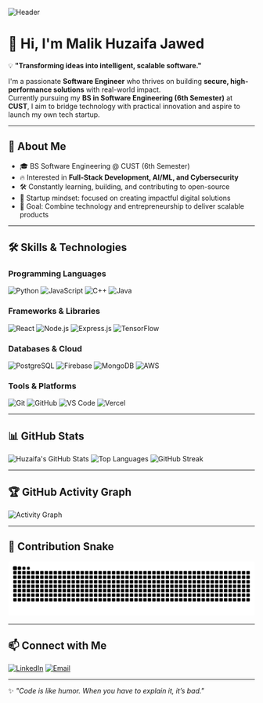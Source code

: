 ![Header](https://capsule-render.vercel.app/api?type=waving&color=0:2E8B57,100:20B2AA&height=200&section=header&text=Malik%20Huzaifa%20Jawed&fontSize=40&fontColor=ffffff)

# 👋 Hi, I'm Malik Huzaifa Jawed

💡 **"Transforming ideas into intelligent, scalable software."**

I'm a passionate **Software Engineer** who thrives on building **secure, high-performance solutions** with real-world impact.  
Currently pursuing my **BS in Software Engineering (6th Semester)** at **CUST**, I aim to bridge technology with practical innovation and aspire to launch my own tech startup.

---

## 🚀 About Me
- 🎓 BS Software Engineering @ CUST (6th Semester)  
- 🔥 Interested in **Full-Stack Development, AI/ML, and Cybersecurity**  
- 🛠 Constantly learning, building, and contributing to open-source  
- 🚀 Startup mindset: focused on creating impactful digital solutions  
- 🎯 Goal: Combine technology and entrepreneurship to deliver scalable products  

---

## 🛠 Skills & Technologies

### Programming Languages  
![Python](https://img.shields.io/badge/-Python-3776AB?logo=python&logoColor=white)
![JavaScript](https://img.shields.io/badge/-JavaScript-F7DF1E?logo=javascript&logoColor=black)
![C++](https://img.shields.io/badge/-C++-00599C?logo=c%2B%2B&logoColor=white)
![Java](https://img.shields.io/badge/-Java-007396?logo=java&logoColor=white)

### Frameworks & Libraries  
![React](https://img.shields.io/badge/-React-61DAFB?logo=react&logoColor=black)
![Node.js](https://img.shields.io/badge/-Node.js-339933?logo=node.js&logoColor=white)
![Express.js](https://img.shields.io/badge/-Express.js-000000?logo=express&logoColor=white)
![TensorFlow](https://img.shields.io/badge/-TensorFlow-FF6F00?logo=tensorflow&logoColor=white)

### Databases & Cloud  
![PostgreSQL](https://img.shields.io/badge/-PostgreSQL-336791?logo=postgresql&logoColor=white)
![Firebase](https://img.shields.io/badge/-Firebase-FFCA28?logo=firebase&logoColor=black)
![MongoDB](https://img.shields.io/badge/-MongoDB-47A248?logo=mongodb&logoColor=white)
![AWS](https://img.shields.io/badge/-AWS-232F3E?logo=amazon-aws&logoColor=white)

### Tools & Platforms  
![Git](https://img.shields.io/badge/-Git-F05032?logo=git&logoColor=white)
![GitHub](https://img.shields.io/badge/-GitHub-181717?logo=github&logoColor=white)
![VS Code](https://img.shields.io/badge/-VS%20Code-0078D4?logo=visual-studio-code&logoColor=white)
![Vercel](https://img.shields.io/badge/-Vercel-000000?logo=vercel&logoColor=white)

---

## 📊 GitHub Stats
![Huzaifa's GitHub Stats](https://github-readme-stats.vercel.app/api?username=Huzaifa-Jawed&show_icons=true&theme=tokyonight)
![Top Languages](https://github-readme-stats.vercel.app/api/top-langs/?username=Huzaifa-Jawed&layout=compact&theme=tokyonight)
![GitHub Streak](https://github-readme-streak-stats.herokuapp.com/?user=Huzaifa-Jawed&theme=tokyonight)


---

## 🏆 GitHub Activity Graph
![Activity Graph](https://github-readme-activity-graph.vercel.app/graph?username=Huzaifa-Jawed&theme=react-dark)

---

## 🐍 Contribution Snake
![snake gif](https://raw.githubusercontent.com/Huzaifa-Jawed/Huzaifa-Jawed/output/snake.svg)

---

## 📫 Connect with Me
[![LinkedIn](https://img.shields.io/badge/LinkedIn-0077B5?logo=linkedin&logoColor=white)](https://www.linkedin.com/in/muhammad-huzaifa-jawed/)
[![Email](https://img.shields.io/badge/Email-D14836?logo=gmail&logoColor=white)](mailto:malik2024huzaifa@gmail.com)

---

✨ *"Code is like humor. When you have to explain it, it’s bad."*  



